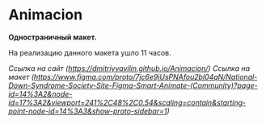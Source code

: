 # Animacion

**Одностраничный макет.**

На реализацию данного макета ушло 11 часов.


*Ссылка на сайт (https://dmitriyvavilin.github.io/Animacion/)*
*Ссылка на макет (https://www.figma.com/proto/7jc6e9jUsPNAfou2bl04qN/National-Down-Syndrome-Society-Site-Figma-Smart-Animate-(Community)?page-id=14%3A2&node-id=17%3A2&viewport=241%2C48%2C0.54&scaling=contain&starting-point-node-id=14%3A3&show-proto-sidebar=1)*
